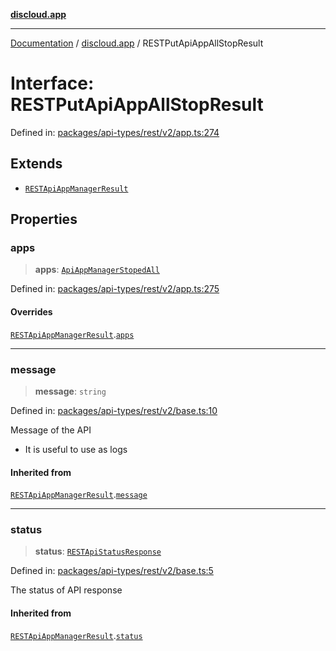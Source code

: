 [**discloud.app**](../README.md)

***

[Documentation](../../packages.md) / [discloud.app](../README.md) / RESTPutApiAppAllStopResult

# Interface: RESTPutApiAppAllStopResult

Defined in: [packages/api-types/rest/v2/app.ts:274](https://github.com/discloud/discloud.app/blob/8d6df0b18784d1a4408701ac8e6b9db44dbb7133/packages/api-types/rest/v2/app.ts#L274)

## Extends

- [`RESTApiAppManagerResult`](RESTApiAppManagerResult.md)

## Properties

### apps

> **apps**: [`ApiAppManagerStopedAll`](ApiAppManagerStopedAll.md)

Defined in: [packages/api-types/rest/v2/app.ts:275](https://github.com/discloud/discloud.app/blob/8d6df0b18784d1a4408701ac8e6b9db44dbb7133/packages/api-types/rest/v2/app.ts#L275)

#### Overrides

[`RESTApiAppManagerResult`](RESTApiAppManagerResult.md).[`apps`](RESTApiAppManagerResult.md#apps)

***

### message

> **message**: `string`

Defined in: [packages/api-types/rest/v2/base.ts:10](https://github.com/discloud/discloud.app/blob/8d6df0b18784d1a4408701ac8e6b9db44dbb7133/packages/api-types/rest/v2/base.ts#L10)

Message of the API
- It is useful to use as logs

#### Inherited from

[`RESTApiAppManagerResult`](RESTApiAppManagerResult.md).[`message`](RESTApiAppManagerResult.md#message)

***

### status

> **status**: [`RESTApiStatusResponse`](../type-aliases/RESTApiStatusResponse.md)

Defined in: [packages/api-types/rest/v2/base.ts:5](https://github.com/discloud/discloud.app/blob/8d6df0b18784d1a4408701ac8e6b9db44dbb7133/packages/api-types/rest/v2/base.ts#L5)

The status of API response

#### Inherited from

[`RESTApiAppManagerResult`](RESTApiAppManagerResult.md).[`status`](RESTApiAppManagerResult.md#status)

